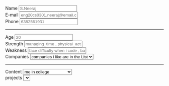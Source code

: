 <form action="portfolio.html" method="post">
    <div class="Name">
      <label for="name">Name</label>
      <input type="text" id="name" name="my_name" placeholder="S.Neeraj" pattern=[A-Z\sa-z]{3,20} required>
    </div>
    <div class="Email">
      <label for="email">E-mail</label>
      <input type="email" id="email" name="my_email" placeholder="eng20cs0301.neeraj@email.com" required>
    </div>
    <div class="phone number">
      <label for="phone">Phone</label>
      <input type="tel" id="phone" name="my_phone" placeholder="6382561931" pattern=(\d{3})-?\s?(\d{3})-?\s?(\d{4}) required>
    </div>
    <hr>
    <div class="age">
      <label for="Age">Age</label>
      <input type="number" id="age" name="current_age" placeholder="20" min="1" required>
    </div>
    <div class="strengths">
      <label for="strength">Strength</label>
      <input type="char" id="strength" placeholder="managing_time , physical_activities , understanding_things , communication , fast_learner , logical_thinking"  min="0" required>
    </div>
    <div class="weakness">
      <label for="weakness">Weakness</label>
      <input type="char" placeholder="face difficulty when i code , bad handwriting" name="weakness" required>
    </div>
    <div class="interested_companies">
      <label for="companies">Companies</label>
      <select id="companies" name="company" required>
          <option value="">companies i like are in the List</option>
          <option value="1st_preference">google</option>
          <option value="2nd_preference">microsoft</option>
          <option value="3rd_preference">amazon</option>
      </select>
    </div>
    <hr>
    <div class="college">
        <label for="college">Content</label>
        <select id="college" name="college" required>
            <option value="">me in college</option>
            <option value="program">Btech</option>
            <option value="course">cse</option>
            <option value="Aim">FullStackDevelopment</option>
        </select>
     <div class="projects">
        <label for ="projects">projects</label>
        <select id="projects" name="classification of diabetic retinopathy using CNN and deep learning" required>
        </select>
    
  </form>
